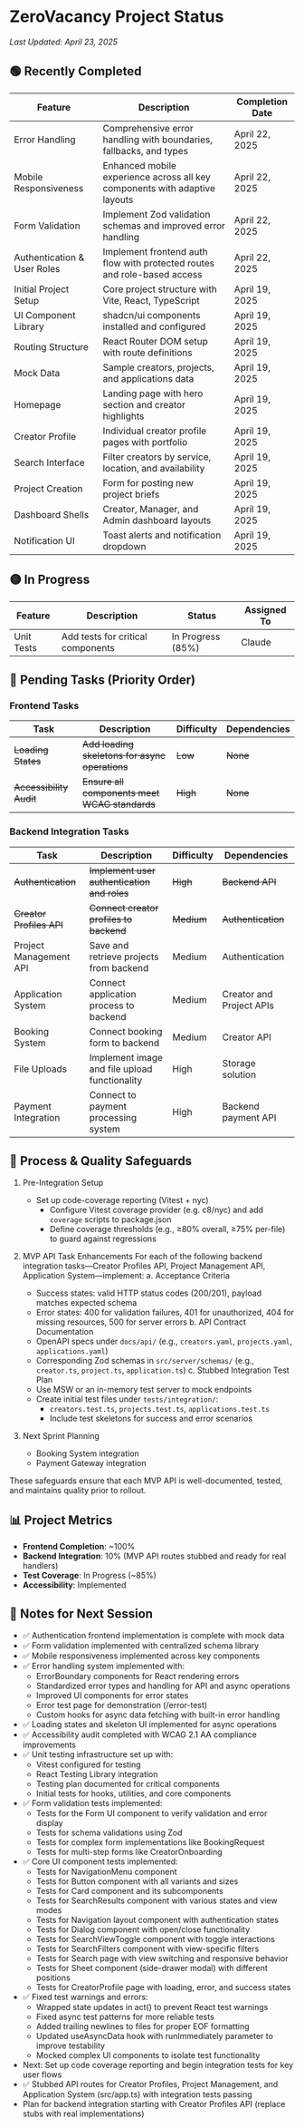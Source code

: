 # ZeroVacancy Project Status

*Last Updated: April 23, 2025*

## 🟢 Recently Completed

| Feature | Description | Completion Date |
|---------|-------------|-----------------|
| Error Handling | Comprehensive error handling with boundaries, fallbacks, and types | April 22, 2025 |
| Mobile Responsiveness | Enhanced mobile experience across all key components with adaptive layouts | April 22, 2025 |
| Form Validation | Implement Zod validation schemas and improved error handling | April 22, 2025 |
| Authentication & User Roles | Implement frontend auth flow with protected routes and role-based access | April 22, 2025 |
| Initial Project Setup | Core project structure with Vite, React, TypeScript | April 19, 2025 |
| UI Component Library | shadcn/ui components installed and configured | April 19, 2025 |
| Routing Structure | React Router DOM setup with route definitions | April 19, 2025 |
| Mock Data | Sample creators, projects, and applications data | April 19, 2025 |
| Homepage | Landing page with hero section and creator highlights | April 19, 2025 |
| Creator Profile | Individual creator profile pages with portfolio | April 19, 2025 |
| Search Interface | Filter creators by service, location, and availability | April 19, 2025 |
| Project Creation | Form for posting new project briefs | April 19, 2025 |
| Dashboard Shells | Creator, Manager, and Admin dashboard layouts | April 19, 2025 |
| Notification UI | Toast alerts and notification dropdown | April 19, 2025 |

## 🟡 In Progress

| Feature | Description | Status | Assigned To |
|---------|-------------|--------|------------|
| Unit Tests | Add tests for critical components | In Progress (85%) | Claude |

## 🔴 Pending Tasks (Priority Order)

### Frontend Tasks

| Task | Description | Difficulty | Dependencies |
|------|-------------|------------|--------------|
| ~~Loading States~~ | ~~Add loading skeletons for async operations~~ | ~~Low~~ | ~~None~~ |
| ~~Accessibility Audit~~ | ~~Ensure all components meet WCAG standards~~ | ~~High~~ | ~~None~~ |

### Backend Integration Tasks

| Task | Description | Difficulty | Dependencies |
|------|-------------|------------|--------------|
| ~~Authentication~~ | ~~Implement user authentication and roles~~ | ~~High~~ | ~~Backend API~~ |
| ~~Creator Profiles API~~ | ~~Connect creator profiles to backend~~ | ~~Medium~~ | ~~Authentication~~ |
| Project Management API | Save and retrieve projects from backend | Medium | Authentication |
| Application System | Connect application process to backend | Medium | Creator and Project APIs |
| Booking System | Connect booking form to backend | Medium | Creator API |
| File Uploads | Implement image and file upload functionality | High | Storage solution |
| Payment Integration | Connect to payment processing system | High | Backend payment API |

## 🧰 Process & Quality Safeguards

1. Pre-Integration Setup
   - Set up code-coverage reporting (Vitest + nyc)
     - Configure Vitest coverage provider (e.g. c8/nyc) and add `coverage` scripts to package.json
     - Define coverage thresholds (e.g., ≥80% overall, ≥75% per-file) to guard against regressions

2. MVP API Task Enhancements
   For each of the following backend integration tasks—Creator Profiles API, Project Management API, Application System—implement:
   a. Acceptance Criteria
      - Success states: valid HTTP status codes (200/201), payload matches expected schema
      - Error states: 400 for validation failures, 401 for unauthorized, 404 for missing resources, 500 for server errors
   b. API Contract Documentation
      - OpenAPI specs under `docs/api/` (e.g., `creators.yaml`, `projects.yaml`, `applications.yaml`)
      - Corresponding Zod schemas in `src/server/schemas/` (e.g., `creator.ts`, `project.ts`, `application.ts`)
   c. Stubbed Integration Test Plan
      - Use MSW or an in-memory test server to mock endpoints
      - Create initial test files under `tests/integration/`:
        - `creators.test.ts`, `projects.test.ts`, `applications.test.ts`
        - Include test skeletons for success and error scenarios

3. Next Sprint Planning
   - Booking System integration
   - Payment Gateway integration

These safeguards ensure that each MVP API is well-documented, tested, and maintains quality prior to rollout.

## 📊 Project Metrics

- **Frontend Completion**: ~100%
- **Backend Integration**: 10% (MVP API routes stubbed and ready for real handlers)
- **Test Coverage**: In Progress (~85%)
- **Accessibility**: Implemented

## 📝 Notes for Next Session

- ✅ Authentication frontend implementation is complete with mock data
- ✅ Form validation implemented with centralized schema library
- ✅ Mobile responsiveness implemented across key components
- ✅ Error handling system implemented with:
  - ErrorBoundary components for React rendering errors
  - Standardized error types and handling for API and async operations
  - Improved UI components for error states
  - Error test page for demonstration (/error-test)
  - Custom hooks for async data fetching with built-in error handling
- ✅ Loading states and skeleton UI implemented for async operations
- ✅ Accessibility audit completed with WCAG 2.1 AA compliance improvements
- ✅ Unit testing infrastructure set up with:
  - Vitest configured for testing
  - React Testing Library integration
  - Testing plan documented for critical components
  - Initial tests for hooks, utilities, and core components
- ✅ Form validation tests implemented:
  - Tests for the Form UI component to verify validation and error display
  - Tests for schema validations using Zod
  - Tests for complex form implementations like BookingRequest
  - Tests for multi-step forms like CreatorOnboarding
- ✅ Core UI component tests implemented:
  - Tests for NavigationMenu component
  - Tests for Button component with all variants and sizes
  - Tests for Card component and its subcomponents
  - Tests for SearchResults component with various states and view modes
  - Tests for Navigation layout component with authentication states
  - Tests for Dialog component with open/close functionality
  - Tests for SearchViewToggle component with toggle interactions
  - Tests for SearchFilters component with view-specific filters
  - Tests for Search page with view switching and responsive behavior
  - Tests for Sheet component (side-drawer modal) with different positions
  - Tests for CreatorProfile page with loading, error, and success states
- ✅ Fixed test warnings and errors:
  - Wrapped state updates in act() to prevent React test warnings
  - Fixed async test patterns for more reliable tests
  - Added trailing newlines to files for proper EOF formatting
  - Updated useAsyncData hook with runImmediately parameter to improve testability
  - Mocked complex UI components to isolate test functionality
- Next: Set up code coverage reporting and begin integration tests for key user flows
- ✅ Stubbed API routes for Creator Profiles, Project Management, and Application System (src/app.ts) with integration tests passing
- Plan for backend integration starting with Creator Profiles API (replace stubs with real implementations)
